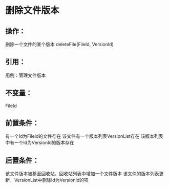 # 删除文件版本

## 操作：
 删除一个文件的某个版本 deleteFile(FileId, VersionId)
## 引用：
 用例：管理文件版本
## 不变量：
  FileId
## 前置条件：
 有一个Id为FileId的文件存在
 该文件有一个版本列表VersionList存在
 该版本列表中有一个Id为VersionId的版本存在

## 后置条件：
 该文件版本被移至回收站，回收站列表中增加一个文件版本
 该文件的版本列表更新，VersionList中删除Id为VersionId的项
